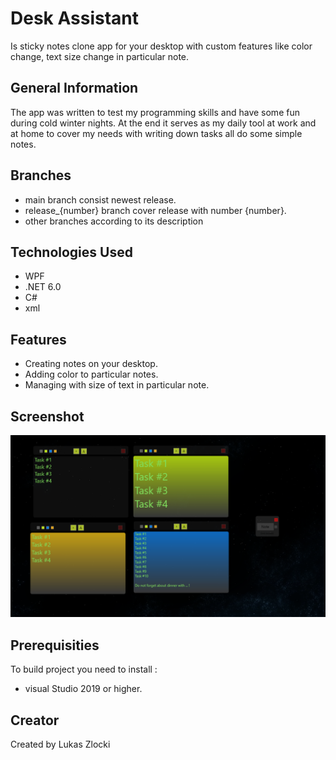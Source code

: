 # Desk Assistant

Is sticky notes clone app for your desktop with custom features like color change, text size change in particular note.

## General Information

The app was written to test my programming skills and have some fun during cold winter nights.
At the end it serves as my daily tool at work and at home to cover my needs with writing down tasks all do some simple notes.

## Branches

* main branch consist newest release.
* release_{number} branch cover release with number {number}.
* other branches according to its description

## Technologies Used

* WPF
* .NET 6.0
* C#
* xml


## Features

* Creating notes on your desktop.
* Adding color to particular notes.
* Managing with size of text in particular note.

## Screenshot

![](screenshot1.png)

## Prerequisities

To build project you need to install :
* visual Studio 2019 or higher.

## Creator

Created by Lukas Zlocki  
